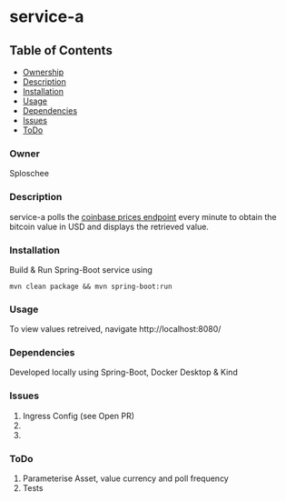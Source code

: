 # service-a

## Table of Contents
* [Ownership](#owner)
* [Description](#Description)
* [Installation](#Installation)
* [Usage](#Usage)
* [Dependencies](#Dependencies)
* [Issues](#Issues)
* [ToDo](#ToDo)


### Owner
Sploschee

### Description

service-a polls the [coinbase prices endpoint](https://developers.coinbase.com/docs/wallet/guides/price-data) every minute to obtain the bitcoin value in USD and displays the retrieved value.

### Installation

Build & Run Spring-Boot service using 

`mvn clean package && mvn spring-boot:run`

### Usage
To view values retreived, navigate http://localhost:8080/

### Dependencies
Developed locally using Spring-Boot, Docker Desktop & Kind

### Issues
1.  Ingress Config (see Open PR)
2.
3.

### ToDo
1. Parameterise Asset, value currency and poll frequency
2. Tests
